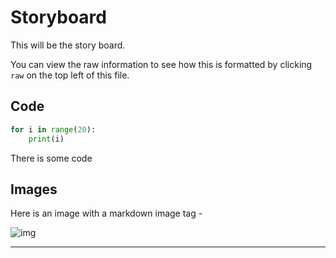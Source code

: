 # Storyboard

This will be the story board. 

You can view the raw information to see how this is formatted by clicking `raw` on the top left of this file. 

## Code

```python
for i in range(20):
    print(i)
```

There is some code

## Images

Here is an image with a markdown image tag - 

![img](http://i.imgur.com/KoT1wEU.png)


******
